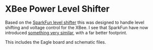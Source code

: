 # XBee Power Level Shifter

Based on the [SparkFun level shifter](https://www.sparkfun.com/products/11978) this was designed to handle level shifting and voltage control for the XBee.  I see that SparkFun have now introduced [something very similar](https://www.sparkfun.com/products/11373), with a far better footprint.

This includes the Eagle board and schematic files.
